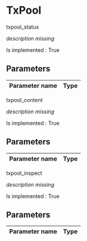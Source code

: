 # TxPool

txpool\_status

_description missing_

Is implemented : True

## **Parameters**

| Parameter name | Type |
| :--- | :--- |


txpool\_content

_description missing_

Is implemented : True

## **Parameters**

| Parameter name | Type |
| :--- | :--- |


txpool\_inspect

_description missing_

Is implemented : True

## **Parameters**

| Parameter name | Type |
| :--- | :--- |


